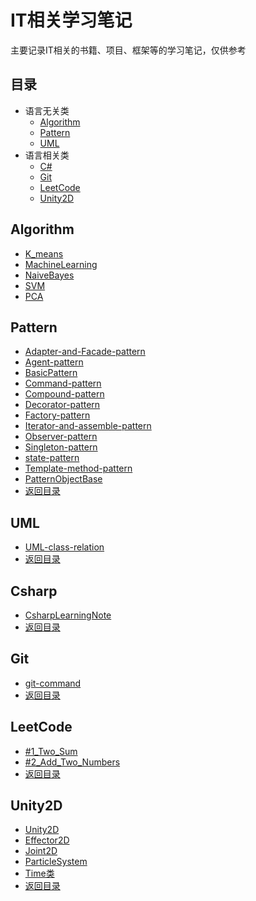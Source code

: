 IT相关学习笔记
================

主要记录IT相关的书籍、项目、框架等的学习笔记，仅供参考

## 目录

* 语言无关类
  * [Algorithm](#Algorithm)
  * [Pattern](#Pattern)
  * [UML](#UML)
* 语言相关类
  * [C#](#Csharp)
  * [Git](#Git)
  * [LeetCode](#LeetCode)
  * [Unity2D](#Unity2D)



## Algorithm

* [K_means](/Algorithm/K_means)
* [MachineLearning](/Algorithm/MachineLearning)
* [NaiveBayes](/Algorithm/NaiveBayes)
* [SVM](/Algorithm/SVM)
* [PCA](/Algorithm/PCA)

## Pattern

* [Adapter-and-Facade-pattern](/PatternNote/Adapter-and-Facade-pattern)
* [Agent-pattern](/PatternNote/Agent-pattern)
* [BasicPattern](/PatternNote/BasicPattern)
* [Command-pattern](/PatternNote/Command-pattern)
* [Compound-pattern](/PatternNote/Compound-pattern)
* [Decorator-pattern](/PatternNote/Decorator-pattern)
* [Factory-pattern](/PatternNote/Factory-pattern)
* [Iterator-and-assemble-pattern](/PatternNote/Iterator-and-assemble-pattern)
* [Observer-pattern](/PatternNote/Observer-pattern)
* [Singleton-pattern](/PatternNote/Singleton-pattern)
* [state-pattern](/PatternNote/state-pattern)
* [Template-method-pattern](/PatternNote/Template-method-pattern)
* [PatternObjectBase](/PatternNote/PatternObjectBase)
* [返回目录](#目录)

## UML

* [UML-class-relation](/UML-class-relation)
* [返回目录](#目录)

## Csharp

* [CsharpLearningNote](/Csharp-learningNote)
* [返回目录](#目录)

## Git

* [git-command](/Git-Command-Learning)
* [返回目录](#目录)

## LeetCode

* [#1_Two_Sum](LeetCode/1_Two_Sum.md)
* [#2_Add_Two_Numbers](LeetCode/2_Add_Two_Numbers.md)
* [返回目录](#目录)

## Unity2D

* [Unity2D](/Unity2D-Learning)
* [Effector2D](/Unity2D-Learning/Effector2D)
* [Joint2D](/Unity2D-Learning/Joint2D)
* [ParticleSystem](/Unity2D-Learning/ParticleSystem)
* [Time类](/Unity2D-Learning/Time类)
* [返回目录](#目录)


